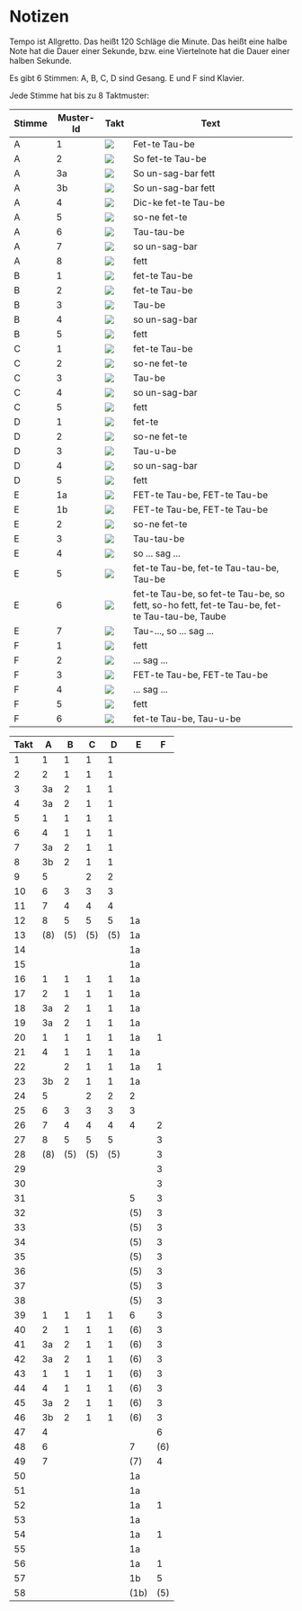 Notizen
=======

Tempo ist Allgretto. Das heißt 120 Schläge die Minute. Das heißt eine halbe Note hat die Dauer einer Sekunde, bzw. eine Viertelnote hat die Dauer einer halben Sekunde.

Es gibt 6 Stimmen: A, B, C, D sind Gesang. E und F sind Klavier.

Jede Stimme hat bis zu 8 Taktmuster:

|Stimme|Muster-Id|Takt|Text|
|------|---------|----|----|
|A|1|![](/muster/A1.png)| Fet-te Tau-be|
|A|2|![](/muster/A2.png)|So fet-te Tau-be|
|A|3a|![](/muster/A3a.png)|So un-sag-bar fett|
|A|3b|![](/muster/A3b.png)|So un-sag-bar fett|
|A|4|![](/muster/A4.png)|Dic-ke fet-te Tau-be|
|A|5|![](/muster/A5.png)|so-ne fet-te|
|A|6|![](/muster/A6.png)|Tau-tau-be|
|A|7|![](/muster/A7.png)|so un-sag-bar|
|A|8|![](/muster/A8.png)|fett|
|B|1|![](/muster/B1.png)|fet-te Tau-be|
|B|2|![](/muster/B2.png)|fet-te Tau-be|
|B|3|![](/muster/B3.png)|Tau-be|
|B|4|![](/muster/B4.png)|so un-sag-bar|
|B|5|![](/muster/B5.png)|fett|
|C|1|![](/muster/C1.png)|fet-te Tau-be|
|C|2|![](/muster/C2.png)|so-ne fet-te|
|C|3|![](/muster/C3.png)|Tau-be|
|C|4|![](/muster/C4.png)|so un-sag-bar|
|C|5|![](/muster/C5.png)|fett|
|D|1|![](/muster/D1.png)|fet-te|
|D|2|![](/muster/D2.png)|so-ne fet-te|
|D|3|![](/muster/D3.png)|Tau-u-be|
|D|4|![](/muster/D4.png)|so un-sag-bar|
|D|5|![](/muster/D5.png)|fett|
|E|1a|![](/muster/E1a.png)|FET-te Tau-be, FET-te Tau-be|
|E|1b|![](/muster/E1b.png)|FET-te Tau-be, FET-te Tau-be|
|E|2|![](/muster/E2.png)|so-ne fet-te|
|E|3|![](/muster/E3.png)|Tau-tau-be|
|E|4|![](/muster/E4.png)|so ... sag ...|
|E|5|![](/muster/E5.png)|fet-te Tau-be, fet-te Tau-tau-be, Tau-be|
|E|6|![](/muster/E6.png)|fet-te Tau-be, so fet-te Tau-be, so fett, so-ho fett, fet-te Tau-be, fet-te Tau-tau-be, Taube|
|E|7|![](/muster/E7.png)|Tau-..., so ... sag ...|
|F|1|![](/muster/F1.png)|fett|
|F|2|![](/muster/F2.png)|... sag ...|
|F|3|![](/muster/F3.png)|FET-te Tau-be, FET-te Tau-be|
|F|4|![](/muster/F4.png)|... sag ...|
|F|5|![](/muster/F5.png)|fett|
|F|6|![](/muster/F6.png)|fet-te Tau-be, Tau-u-be|

|Takt|A|B|C|D|E|F|
|----|-|-|-|-|-|-|
|1|1|1|1|1|||
|2|2|1|1|1|||
|3|3a|2|1|1|||
|4|3a|2|1|1|||
|5|1|1|1|1|||
|6|4|1|1|1|||
|7|3a|2|1|1|||
|8|3b|2|1|1|||
|9|5||2|2|||
|10|6|3|3|3|||
|11|7|4|4|4|||
|12|8|5|5|5|1a||
|13|(8)|(5)|(5)|(5)|1a||
|14|||||1a||
|15|||||1a||
|16|1|1|1|1|1a||
|17|2|1|1|1|1a||
|18|3a|2|1|1|1a||
|19|3a|2|1|1|1a||
|20|1|1|1|1|1a|1|
|21|4|1|1|1|1a||
|22||2|1|1|1a|1|
|23|3b|2|1|1|1a||
|24|5||2|2|2||
|25|6|3|3|3|3||
|26|7|4|4|4|4|2|
|27|8|5|5|5||3|
|28|(8)|(5)|(5)|(5)||3|
|29||||||3|
|30||||||3|
|31|||||5|3|
|32|||||(5)|3|
|33|||||(5)|3|
|34|||||(5)|3|
|35|||||(5)|3|
|36|||||(5)|3|
|37|||||(5)|3|
|38|||||(5)|3|
|39|1|1|1|1|6|3|
|40|2|1|1|1|(6)|3|
|41|3a|2|1|1|(6)|3|
|42|3a|2|1|1|(6)|3|
|43|1|1|1|1|(6)|3|
|44|4|1|1|1|(6)|3|
|45|3a|2|1|1|(6)|3|
|46|3b|2|1|1|(6)|3|
|47|4|||||6|
|48|6||||7|(6)|
|49|7||||(7)|4|
|50|||||1a||
|51|||||1a||
|52|||||1a|1|
|53|||||1a||
|54|||||1a|1|
|55|||||1a||
|56|||||1a|1|
|57|||||1b|5|
|58|||||(1b)|(5)|
